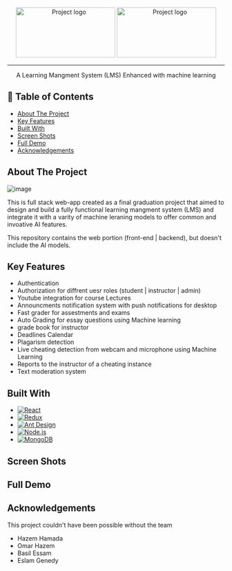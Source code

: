 <p align="center">
  <br>
  
 <img width=230px height=116px  src="https://user-images.githubusercontent.com/30159212/211231055-318ea94d-a7f5-4100-b548-06444fd25681.png" alt="Project logo">
 
  <img width=230px height=116px  src="https://user-images.githubusercontent.com/30159212/211231276-55c965a3-642e-4ab4-a984-69a970d654fe.png" alt="Project logo">
 


</p>

---

<p align="center"> A Learning Mangment System (LMS) Enhanced with machine learning
    <br>
</p>

## 📝 Table of Contents

- [About The Project](#about-the-project)
- [Key Features](#key-features)
- [Built With](#built-with)
- [Screen Shots](#screen-shots)
- [Full Demo](#full-demo)
- [Acknowledgements](#acknowledgements)

## About The Project

![image](https://user-images.githubusercontent.com/30159212/211226784-73f2e4f3-8410-4101-8638-1e5b65c28c3c.png)


This is full stack web-app created as a final graduation project that aimed to design and build a fully functional learning mangment system (LMS) and integrate it with a varity of machine leraning models to offer common and invoative AI features.

This repository contains the web portion (front-end | backend), but doesn't include the AI models.

## Key Features

* Authentication
* Authorization for diffrent uesr roles (student | instructor | admin)
* Youtube integration for course Lectures
* Announcments notification system with push notifications for desktop
* Fast grader for assestments and exams
* Auto Grading for essay questions using Machine learning
* grade book for instructor
* Deadlines Calendar
* Plagarism detection
* Live cheating detection from webcam and microphone using Machine Learning
* Reports to the instructor of a cheating instance
* Text moderation system


## Built With
* [![React](https://img.shields.io/badge/React-20232A?style=for-the-badge&logo=react&logoColor=61DAFB)](https://reactjs.org/)
* [![Redux](https://img.shields.io/badge/redux-%23593d88.svg?style=for-the-badge&logo=redux&logoColor=white)](https://redux.js.org/)
* [![Ant Design](https://img.shields.io/badge/-AntDesign-%230170FE?style=for-the-badge&logo=ant-design&logoColor=white)](https://ant.design/)
* [![Node.js](https://img.shields.io/badge/node.js-6DA55F?style=for-the-badge&logo=node.js&logoColor=white)](https://nodejs.org/)
* [![MongoDB](https://img.shields.io/badge/MongoDB-%234ea94b.svg?style=for-the-badge&logo=mongodb&logoColor=white)](https://www.mongodb.com/)

## Screen Shots


## Full Demo

## Acknowledgements

This project couldn't have been possible without the team

- Hazem Hamada
- Omar Hazem
- Basil Essam
- Eslam Genedy

